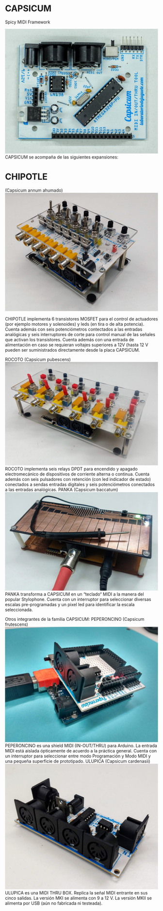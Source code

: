 # CAPSICUM
 Spicy MIDI Framework
 
 ![alt tag](https://github.com/labodejuguete/CAPSICUM/blob/master/capsicum/capsicum.JPG) CAPSICUM se acompaña de las siguientes expansiones:
 
# CHIPOTLE
(Capsicum annum ahumado)
  ![alt tag](https://github.com/labodejuguete/CAPSICUM/blob/master/chipotle/chipotle-pic3.jpg) 
  
CHIPOTLE implementa 6 transistores MOSFET para el control de actuadores (por ejemplo motores y solenoides) y leds (en tira o de alta potencia). Cuenta además con seis potenciómetros contectados a las entradas analógicas y seis interruptores de corte para control manual de las señales que activan los transistores. Cuenta además con una entrada de alimentación en caso se requieran voltajes superiores a 12V (hasta 12 V pueden ser suministrados directamente desde la placa CAPSICUM.

 ROCOTO (Capsicum pubescens)
  ![alt tag](https://github.com/labodejuguete/CAPSICUM/blob/master/rocoto/rocoto.jpg)
 ROCOTO implementa seis relays DPDT para encendido y apagado electromecánico de dispositivos de corriente alterna o continua. Cuenta además con seis pulsadores con retención (con led indicador de estado) conectados a sendas entradas digitales y seis potenciómetros conectados a las entradas analógicas.
 PANKA (Capsicum baccatum)
  ![alt tag](https://github.com/labodejuguete/CAPSICUM/blob/master/panka/panka-pic1.jpg)
 PANKA transforma a CAPSICUM en un “teclado“ MIDI a la manera del popular Stylophone. Cuenta con un interruptor para seleccionar diversas escalas pre-programadas y un pixel led para identificar la escala seleccionada. 
 
 Otros integrantes de la familia CAPSICUM:
 PEPERONCINO (Capsicum frutescens)
  ![alt tag](https://github.com/labodejuguete/CAPSICUM/blob/master/peperoncino/peperoncinoA.jpg)
 PEPERONCINO es una shield MIDI (IN-OUT/THRU) para Arduino. La entrada MIDI está aislada ópticamente de acuerdo a la práctica general. Cuenta con un interruptor para seleccionar entre modo Programación y Modo MIDI y una pequeña superficie de prototipado.
 ULUPICA (Capsicum cardenasii)
  ![alt tag](https://github.com/labodejuguete/CAPSICUM/blob/master/ulupica/ulupica-pic0.jpg)
 ULUPICA es una MIDI THRU BOX. Replica la señal MIDI entrante en sus cinco salidas. La versión MKI se alimenta con 9 a 12 V. La versión MKII se alimenta por USB (aún no fabricada ni testeada).
 
 
 
 

